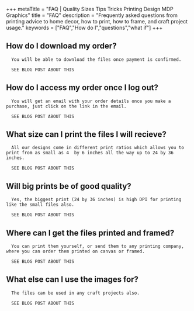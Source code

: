 +++
metaTitle = "FAQ | Quality Sizes Tips Tricks Printing Design MDP Graphics"
title = "FAQ"
description = "Frequently asked questions from printing advice to home decor, how to print, how to frame, and craft project usage."
keywords = ["FAQ","How do I","questions","what if"]
+++


## How do I download my order?
      You will be able to download the files once payment is confirmed. 

      SEE BLOG POST ABOUT THIS

## How do I access my order once I log out?
      You will get an email with your order details once you make a purchase, just click on the link in the email. 

      SEE BLOG POST ABOUT THIS

## What size can I print the files I will recieve?
      All our designs come in different print ratios which allows you to print from as small as 4  by 6 inches all the way up to 24 by 36 inches.

      SEE BLOG POST ABOUT THIS

## Will big prints be of good quality?
      Yes, the biggest print (24 by 36 inches) is high DPI for printing like the small files also.

      SEE BLOG POST ABOUT THIS

## Where can I get the files printed and framed?
      You can print them yourself, or send them to any printing company, where you can order them printed on canvas or framed.

      SEE BLOG POST ABOUT THIS

## What else can I use the images for?
      The files can be used in any craft projects also.

      SEE BLOG POST ABOUT THIS